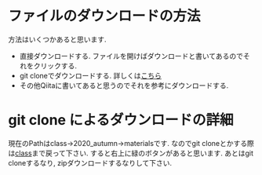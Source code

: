 # ファイルのダウンロードの方法

方法はいくつかあると思います.
- 直接ダウンロードする. ファイルを開けばダウンロードと書いてあるのでそれをクリックする.
- git cloneでダウンロードする.
詳しくは[こちら](http://www.humblesoft.com/wiki/?GitHubからダウンロードする方法)
- その他Qiitaに書いてあると思うのでそれを参考にダウンロードする.

# git clone によるダウンロードの詳細
現在のPathはclass->2020_autumn->materialsです.
なのでgit cloneとかする際は[class](https://github.com/masataka123/class)まで戻って下さい.
すると右上に緑のボタンがあると思います.
あとはgit cloneするなり, zipダウンロードするなりして下さい.

